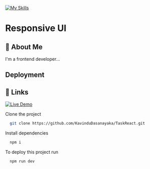 [![My Skills](https://skillicons.dev/icons?i=js,html,css,tailwind,react)](https://skillicons.dev)


# Responsive UI

## 🚀 About Me
I'm a frontend developer...


## Deployment
## 🔗 Links
[![Live Demo](https://img.shields.io/badge/Live%20Demo-Netlify-00C7B7?style=for-the-badge&logo=netlify&logoColor=white)](https://frontendinterninterviewtask.netlify.app/)


Clone the project

```bash
  git clone https://github.com/KavinduDasanayaka/TaskReact.git
```

Install dependencies

```bash
  npm i
```

To deploy this project run

```bash
  npm run dev
```


